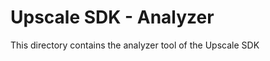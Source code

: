 Upscale SDK - Analyzer
======================

This directory contains the analyzer tool of  the Upscale SDK 

